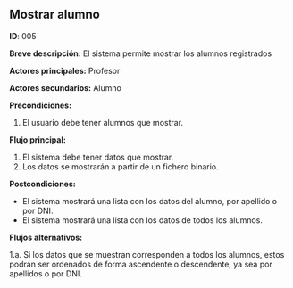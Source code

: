 ## Mostrar alumno
**ID**: 005

**Breve descripción:** El sistema permite mostrar los alumnos registrados

**Actores principales:** Profesor

**Actores secundarios:** Alumno

**Precondiciones:**
1. El usuario debe tener alumnos que mostrar.

**Flujo principal:**
1. El sistema debe tener datos que mostrar.
2. Los datos se mostrarán a partir de un fichero binario.

**Postcondiciones:**
* El sistema mostrará una lista con los datos del alumno, por apellido o por DNI.
* El sistema mostrará una lista con los datos de todos los alumnos.

**Flujos alternativos:**

1.a. Si los datos que se muestran corresponden a todos los alumnos, estos podrán ser ordenados de forma ascendente o descendente, ya sea por apellidos o por DNI. 
